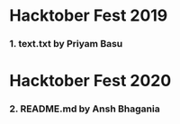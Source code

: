 # Hacktober Fest 2019

### 1. text.txt by Priyam Basu

# Hacktober Fest 2020

### 2. README.md by Ansh Bhagania
